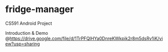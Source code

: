 # fridge-manager
CS591 Android Project

Introduction & Demo @https://drive.google.com/file/d/1TrPFQlHYa0DnreKWkpik2r8m5dsRv1iK/view?usp=sharing
